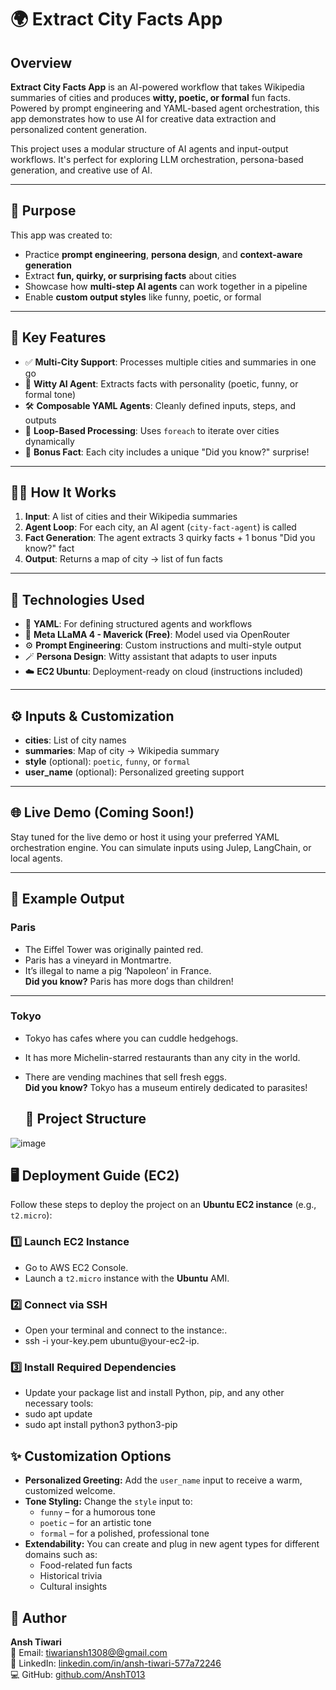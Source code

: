 # 🌍 Extract City Facts App

## Overview

**Extract City Facts App** is an AI-powered workflow that takes Wikipedia summaries of cities and produces **witty, poetic, or formal** fun facts. Powered by prompt engineering and YAML-based agent orchestration, this app demonstrates how to use AI for creative data extraction and personalized content generation.

This project uses a modular structure of AI agents and input-output workflows. It's perfect for exploring LLM orchestration, persona-based generation, and creative use of AI.

---

## 🎯 Purpose

This app was created to:

- Practice **prompt engineering**, **persona design**, and **context-aware generation**
- Extract **fun, quirky, or surprising facts** about cities
- Showcase how **multi-step AI agents** can work together in a pipeline
- Enable **custom output styles** like funny, poetic, or formal

---

## 🚀 Key Features

- ✅ **Multi-City Support**: Processes multiple cities and summaries in one go  
- 🧠 **Witty AI Agent**: Extracts facts with personality (poetic, funny, or formal tone)  
- 🛠️ **Composable YAML Agents**: Cleanly defined inputs, steps, and outputs  
- 🔄 **Loop-Based Processing**: Uses `foreach` to iterate over cities dynamically  
- 🎁 **Bonus Fact**: Each city includes a unique "Did you know?" surprise!  

---

## 🧑‍💻 How It Works

1. **Input**: A list of cities and their Wikipedia summaries  
2. **Agent Loop**: For each city, an AI agent (`city-fact-agent`) is called  
3. **Fact Generation**: The agent extracts 3 quirky facts + 1 bonus "Did you know?" fact  
4. **Output**: Returns a map of city → list of fun facts

---

## 🧱 Technologies Used

- 🧾 **YAML**: For defining structured agents and workflows  
- 🤖 **Meta LLaMA 4 - Maverick (Free)**: Model used via OpenRouter  
- ⚙️ **Prompt Engineering**: Custom instructions and multi-style output  
- 🪄 **Persona Design**: Witty assistant that adapts to user inputs  
- ☁️ **EC2 Ubuntu**: Deployment-ready on cloud (instructions included)

---

## ⚙️ Inputs & Customization

- **cities**: List of city names  
- **summaries**: Map of city → Wikipedia summary  
- **style** (optional): `poetic`, `funny`, or `formal`  
- **user_name** (optional): Personalized greeting support  

---

## 🌐 Live Demo (Coming Soon!)

Stay tuned for the live demo or host it using your preferred YAML orchestration engine. You can simulate inputs using Julep, LangChain, or local agents.

---

## 📸 Example Output

### **Paris**
- The Eiffel Tower was originally painted red.
- Paris has a vineyard in Montmartre.
- It’s illegal to name a pig ‘Napoleon’ in France.  
**Did you know?** Paris has more dogs than children!

---

### **Tokyo**
- Tokyo has cafes where you can cuddle hedgehogs.
- It has more Michelin-starred restaurants than any city in the world.
- There are vending machines that sell fresh eggs.  
**Did you know?** Tokyo has a museum entirely dedicated to parasites!

  ## 📁 Project Structure

![image](https://github.com/user-attachments/assets/2c42d816-afc1-45f2-b2bc-48fdcf8d5f3d)

## 🖥️ Deployment Guide (EC2)

Follow these steps to deploy the project on an **Ubuntu EC2 instance** (e.g., `t2.micro`):

### 1️⃣ Launch EC2 Instance

- Go to AWS EC2 Console.
- Launch a `t2.micro` instance with the **Ubuntu** AMI.

### 2️⃣ Connect via SSH

- Open your terminal and connect to the instance:.
- ssh -i your-key.pem ubuntu@your-ec2-ip.

### 3️⃣ Install Required Dependencies

- Update your package list and install Python, pip, and any other necessary tools:
- sudo apt update
- sudo apt install python3 python3-pip


## ✨ Customization Options

- **Personalized Greeting:** Add the `user_name` input to receive a warm, customized welcome.
- **Tone Styling:** Change the `style` input to:
  - `funny` – for a humorous tone
  - `poetic` – for an artistic tone
  - `formal` – for a polished, professional tone
- **Extendability:** You can create and plug in new agent types for different domains such as:
  - Food-related fun facts
  - Historical trivia
  - Cultural insights
## 👤 Author

**Ansh Tiwari**  
📧 Email: [tiwariansh1308@@gmail.com](mailto:tiwariansh1308@gmail.com)  
🔗 LinkedIn: [linkedin.com/in/ansh-tiwari-577a72246](https://www.linkedin.com/in/ansh-tiwari-577a72246/)  
💻 GitHub: [github.com/AnshT013](https://github.com/AnshT013)




